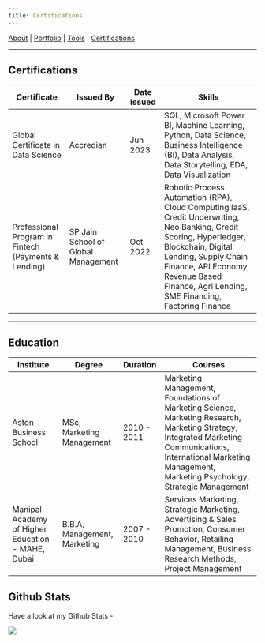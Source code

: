 ```yaml
---
title: Certifications
---
```


[About](/about.md) | [Portfolio](/portfolio.md) | [Tools](/tools.md) | [Certifications](/certifications.md)

---

## Certifications

| Certificate | Issued By | Date Issued | Skills |
|-------------|-----------|-------------|--------|
| Global Certificate in Data Science | Accredian | Jun 2023 | SQL, Microsoft Power BI, Machine Learning, Python, Data Science, Business Intelligence (BI), Data Analysis, Data Storytelling, EDA, Data Visualization | 
| Professional Program in Fintech <br> (Payments & Lending) | SP Jain School of Global Management  | Oct 2022 | Robotic Process Automation (RPA), Cloud Computing IaaS, Credit Underwriting, Neo Banking, Credit Scoring, Hyperledger, Blockchain, Digital Lending, Supply Chain Finance, API Economy, Revenue Based Finance, Agri Lending, SME Financing, Factoring Finance |

---

## Education

| Institute | Degree | Duration | Courses |
|-----------|--------|----------|---------|
| Aston Business School | MSc, Marketing Management | 2010 - 2011 | Marketing Management, Foundations of Marketing Science, Marketing Research, Marketing Strategy, Integrated Marketing Communications, International Marketing Management, Marketing Psychology, Strategic Management |
| Manipal Academy of Higher Education - MAHE, Dubai | B.B.A, Management, Marketing | 2007 - 2010 | Services Marketing, Strategic Marketing, Advertising & Sales Promotion, Consumer Behavior, Retailing Management, Business Research Methods, Project Management |

## Github Stats

Have a look at my Github Stats -

![](https://github-profile-trophy.vercel.app/?username=Mihir-Ai-lab&theme=flat&no-frame=true&row=1&column=6&margin-w=5&margin-h=5&count_private=true&bgColor=#f5f5f5&title=Followers,Stars,Repositories,Commit,MultiLanguage)
